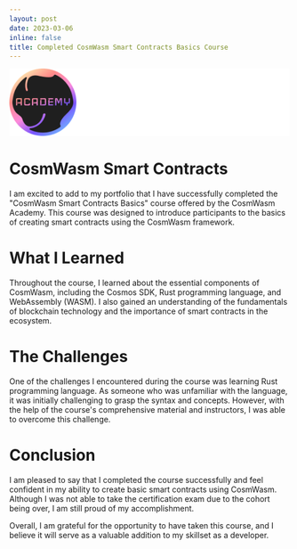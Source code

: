 ```yaml
---
layout: post
date: 2023-03-06
inline: false
title: Completed CosmWasm Smart Contracts Basics Course
---
```


![CosmWasmAcademy](../assets/img/CosmWasmAcademy.png)

# CosmWasm Smart Contracts

I am excited to add to my portfolio that I have successfully completed the "CosmWasm Smart Contracts Basics" course offered by the CosmWasm Academy. This course was designed to introduce participants to the basics of creating smart contracts using the CosmWasm framework.

# What I Learned
Throughout the course, I learned about the essential components of CosmWasm, including the Cosmos SDK, Rust programming language, and WebAssembly (WASM). I also gained an understanding of the fundamentals of blockchain technology and the importance of smart contracts in the ecosystem.

# The Challenges

One of the challenges I encountered during the course was learning Rust programming language. As someone who was unfamiliar with the language, it was initially challenging to grasp the syntax and concepts. However, with the help of the course's comprehensive material and instructors, I was able to overcome this challenge.

# Conclusion

I am pleased to say that I completed the course successfully and feel confident in my ability to create basic smart contracts using CosmWasm. Although I was not able to take the certification exam due to the cohort being over, I am still proud of my accomplishment.

Overall, I am grateful for the opportunity to have taken this course, and I believe it will serve as a valuable addition to my skillset as a developer.
